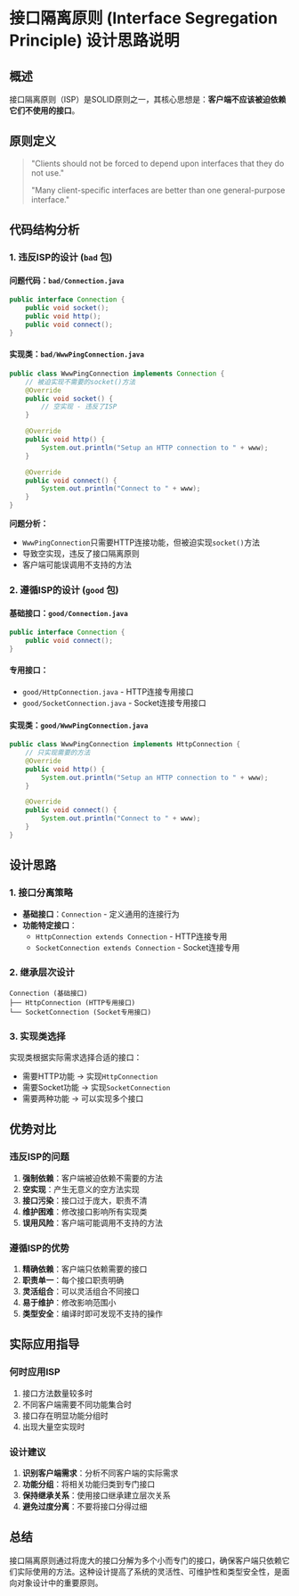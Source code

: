 # 接口隔离原则 (Interface Segregation Principle) 设计思路说明

## 概述

接口隔离原则（ISP）是SOLID原则之一，其核心思想是：**客户端不应该被迫依赖它们不使用的接口**。

## 原则定义

> "Clients should not be forced to depend upon interfaces that they do not use."
>
> "Many client-specific interfaces are better than one general-purpose interface."

## 代码结构分析

### 1. 违反ISP的设计 (`bad` 包)

#### 问题代码：`bad/Connection.java`
```java
public interface Connection {
    public void socket();
    public void http();
    public void connect();
}
```

#### 实现类：`bad/WwwPingConnection.java`
```java
public class WwwPingConnection implements Connection {
    // 被迫实现不需要的socket()方法
    @Override
    public void socket() {
        // 空实现 - 违反了ISP
    }

    @Override
    public void http() {
        System.out.println("Setup an HTTP connection to " + www);
    }

    @Override
    public void connect() {
        System.out.println("Connect to " + www);
    }
}
```

**问题分析：**
- `WwwPingConnection`只需要HTTP连接功能，但被迫实现`socket()`方法
- 导致空实现，违反了接口隔离原则
- 客户端可能误调用不支持的方法

### 2. 遵循ISP的设计 (`good` 包)

#### 基础接口：`good/Connection.java`
```java
public interface Connection {
    public void connect();
}
```

#### 专用接口：
- `good/HttpConnection.java` - HTTP连接专用接口
- `good/SocketConnection.java` - Socket连接专用接口

#### 实现类：`good/WwwPingConnection.java`
```java
public class WwwPingConnection implements HttpConnection {
    // 只实现需要的方法
    @Override
    public void http() {
        System.out.println("Setup an HTTP connection to " + www);
    }

    @Override
    public void connect() {
        System.out.println("Connect to " + www);
    }
}
```

## 设计思路

### 1. 接口分离策略

- **基础接口**：`Connection` - 定义通用的连接行为
- **功能特定接口**：
  - `HttpConnection extends Connection` - HTTP连接专用
  - `SocketConnection extends Connection` - Socket连接专用

### 2. 继承层次设计

```
Connection (基础接口)
├── HttpConnection (HTTP专用接口)
└── SocketConnection (Socket专用接口)
```

### 3. 实现类选择

实现类根据实际需求选择合适的接口：
- 需要HTTP功能 → 实现`HttpConnection`
- 需要Socket功能 → 实现`SocketConnection`
- 需要两种功能 → 可以实现多个接口

## 优势对比

### 违反ISP的问题
1. **强制依赖**：客户端被迫依赖不需要的方法
2. **空实现**：产生无意义的空方法实现
3. **接口污染**：接口过于庞大，职责不清
4. **维护困难**：修改接口影响所有实现类
5. **误用风险**：客户端可能调用不支持的方法

### 遵循ISP的优势
1. **精确依赖**：客户端只依赖需要的接口
2. **职责单一**：每个接口职责明确
3. **灵活组合**：可以灵活组合不同接口
4. **易于维护**：修改影响范围小
5. **类型安全**：编译时即可发现不支持的操作

## 实际应用指导

### 何时应用ISP
1. 接口方法数量较多时
2. 不同客户端需要不同功能集合时
3. 接口存在明显功能分组时
4. 出现大量空实现时

### 设计建议
1. **识别客户端需求**：分析不同客户端的实际需求
2. **功能分组**：将相关功能归类到专门接口
3. **保持继承关系**：使用接口继承建立层次关系
4. **避免过度分离**：不要将接口分得过细

## 总结

接口隔离原则通过将庞大的接口分解为多个小而专门的接口，确保客户端只依赖它们实际使用的方法。这种设计提高了系统的灵活性、可维护性和类型安全性，是面向对象设计中的重要原则。